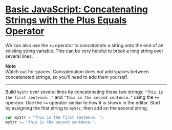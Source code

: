 # [Basic JavaScript: Concatenating Strings with the Plus Equals Operator](https://learn.freecodecamp.org/javascript-algorithms-and-data-structures/basic-javascript/concatenating-strings-with-the-plus-equals-operator/)

We can also use the `+=` operator to _concatenate_ a string onto the end of an existing string variable. This can be very helpful to break a long string over several lines.

**Note**  
Watch out for spaces. Concatenation does not add spaces between concatenated strings, so you'll need to add them yourself.

---

Build `myStr` over several lines by concatenating these two strings: `"This is the first sentence. "` and `"This is the second sentence."` using the `+=` operator. Use the `+=` operator similar to how it is shown in the editor. Start by assigning the first string to `myStr`, then add on the second string.

```js
var myStr = "This is the first sentence. ";
myStr += "This is the second sentence.";
```